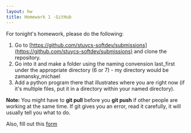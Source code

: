 ```yaml
---
layout: hw
title: Homework 1 -GitHub
---
```


For tonight's homework, please do the following:

 1. Go to [https://github.com/stuycs-softdev/submissions](https://github.com/stuycs-softdev/submissions) and clone the repository.
 2. Go into it and make a folder using the naming convension last_first under the appropriate directory (6 or 7) - my directory would be zamansky_michael
 3. Add a python program there that illustrates where you are right now (if it's multiple files, put it in a directory within your named directory).

**Note:** You might have to **git pull** before you **git push** if other people are working at the same time. If git gives you an error, read it carefully, it will usually tell you what to do.

 
Also, fill out this [form](https://docs.google.com/forms/d/1s8rmj8EwxS2gP2Srofb7mWeF0xerjSiatp4ygrHp0tY/viewform)
